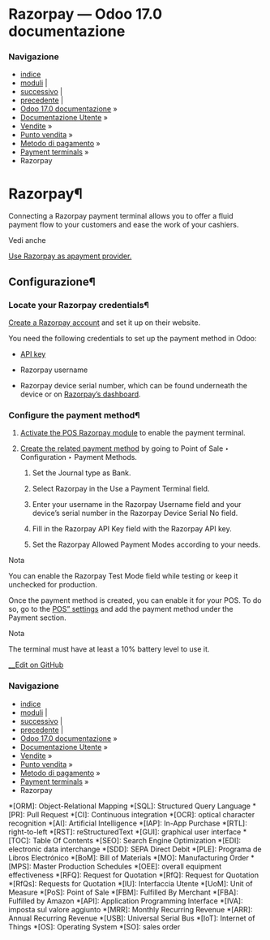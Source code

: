 # Razorpay — Odoo 17.0 documentazione

### Navigazione

  * [indice](../../../../../genindex.html "Indice generale")
  * [moduli](../../../../../py-modindex.html "Indice del modulo Python") |
  * [successivo](six.html "SIX") |
  * [precedente](mercado_pago.html "Mercado Pago") |
  * [Odoo 17.0 documentazione](../../../../../index-2.html) »
  * [Documentazione Utente](../../../../../applications.html) »
  * [Vendite](../../../../sales.html) »
  * [Punto vendita](../../../point_of_sale.html) »
  * [Metodo di pagamento](../../payment_methods.html) »
  * [Payment terminals](../terminals.html) »
  * Razorpay



# Razorpay¶

Connecting a Razorpay payment terminal allows you to offer a fluid payment flow to your customers and ease the work of your cashiers.

Vedi anche

[Use Razorpay as apayment provider.](../../../../finance/payment_providers/razorpay.html)

## Configurazione¶

### Locate your Razorpay credentials¶

[Create a Razorpay account](https://razorpay.com/docs/payments/easy-create-account/) and set it up on their website.

You need the following credentials to set up the payment method in Odoo:

  * [API key](https://razorpay.com/docs/payments/dashboard/account-settings/api-keys/)

  * Razorpay username

  * Razorpay device serial number, which can be found underneath the device or on [Razorpay’s dashboard](https://dashboard.razorpay.com/).




### Configure the payment method¶

  1. [Activate the POS Razorpay module](../../../../general/apps_modules.html) to enable the payment terminal.

  2. [Create the related payment method](../../payment_methods.html) by going to Point of Sale ‣ Configuration ‣ Payment Methods.

     1. Set the Journal type as Bank.

     2. Select Razorpay in the Use a Payment Terminal field.

     3. Enter your username in the Razorpay Username field and your device’s serial number in the Razorpay Device Serial No field.

     4. Fill in the Razorpay API Key field with the Razorpay API key.

     5. Set the Razorpay Allowed Payment Modes according to your needs.

Nota

You can enable the Razorpay Test Mode field while testing or keep it unchecked for production.




Once the payment method is created, you can enable it for your POS. To do so, go to the [POS” settings](../../configuration.html#configuration-settings) and add the payment method under the Payment section.

Nota

The terminal must have at least a 10% battery level to use it.

[ __Edit on GitHub](https://github.com/odoo/documentation/edit/17.0/content/applications/sales/point_of_sale/payment_methods/terminals/razorpay.rst)

### Navigazione

  * [indice](../../../../../genindex.html "Indice generale")
  * [moduli](../../../../../py-modindex.html "Indice del modulo Python") |
  * [successivo](six.html "SIX") |
  * [precedente](mercado_pago.html "Mercado Pago") |
  * [Odoo 17.0 documentazione](../../../../../index-2.html) »
  * [Documentazione Utente](../../../../../applications.html) »
  * [Vendite](../../../../sales.html) »
  * [Punto vendita](../../../point_of_sale.html) »
  * [Metodo di pagamento](../../payment_methods.html) »
  * [Payment terminals](../terminals.html) »
  * Razorpay


  *[ORM]: Object-Relational Mapping
  *[SQL]: Structured Query Language
  *[PR]: Pull Request
  *[CI]: Continuous integration
  *[OCR]: optical character recognition
  *[AI]: Artificial Intelligence
  *[IAP]: In-App Purchase
  *[RTL]: right-to-left
  *[RST]: reStructuredText
  *[GUI]: graphical user interface
  *[TOC]: Table Of Contents
  *[SEO]: Search Engine Optimization
  *[EDI]: electronic data interchange
  *[SDD]: SEPA Direct Debit
  *[PLE]: Programa de Libros Electrónico
  *[BoM]: Bill of Materials
  *[MO]: Manufacturing Order
  *[MPS]: Master Production Schedules
  *[OEE]: overall equipment effectiveness
  *[RFQ]: Request for Quotation
  *[RfQ]: Request for Quotation
  *[RfQs]: Requests for Quotation
  *[IU]: Interfaccia Utente
  *[UoM]: Unit of Measure
  *[PoS]: Point of Sale
  *[FBM]: Fulfilled By Merchant
  *[FBA]: Fulfilled by Amazon
  *[API]: Application Programming Interface
  *[IVA]: imposta sul valore aggiunto
  *[MRR]: Monthly Recurring Revenue
  *[ARR]: Annual Recurring Revenue
  *[USB]: Universal Serial Bus
  *[IoT]: Internet of Things
  *[OS]: Operating System
  *[SO]: sales order